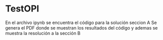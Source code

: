 # TestOPI

En el archivo ipynb se encuentra el código para la solución seccion A
Se genera el PDF donde se muestran los resultados del código y ademas se muestra la resolución a la sección B
